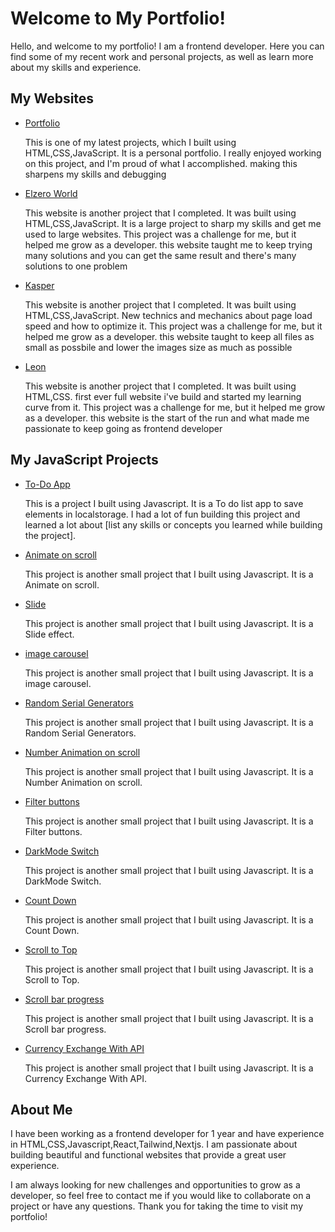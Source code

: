 # Welcome to My Portfolio!

Hello, and welcome to my portfolio! I am a frontend developer. Here you can find some of my recent work and personal projects, as well as learn more about my skills and experience.

## My Websites

- [Portfolio](https://iraqiandev.github.io/)

  This is one of my latest projects, which I built using HTML,CSS,JavaScript. It is a personal portfolio. I really enjoyed working on this project, and I'm proud of what I accomplished. making this sharpens my skills and debugging

- [Elzero World](https://iraqiandev.github.io/project_thre/)

  This website is another project that I completed. It was built using HTML,CSS,JavaScript. It is a large project to sharp my skills and get me used to large websites. This project was a challenge for me, but it helped me grow as a developer. this website taught me to keep trying many solutions and you can get the same result and there's many solutions to one problem

- [Kasper](https://iraqiandev.github.io/project_two)

  This website is another project that I completed. It was built using HTML,CSS,JavaScript. New technics and mechanics about page load speed and how to optimize it. This project was a challenge for me, but it helped me grow as a developer. this website taught to keep all files as small as possbile and lower the images size as much as possible

- [Leon](https://iraqiandev.github.io/project_one)

  This website is another project that I completed. It was built using HTML,CSS. first ever full website i've build and started my learning curve from it. This project was a challenge for me, but it helped me grow as a developer. this website is the start of the run and what made me passionate to keep going as frontend developer

## My JavaScript Projects

- [To-Do App](https://iraqiandev.github.io/Javascript_projects/javascript_project_six/)

  This is a project I built using Javascript. It is a To do list app to save elements in localstorage. I had a lot of fun building this project and learned a lot about [list any skills or concepts you learned while building the project].

- [Animate on scroll](https://iraqiandev.github.io/Javascript_projects/javascript_project_twelve/)

  This project is another small project that I built using Javascript. It is a Animate on scroll.

- [Slide](https://iraqiandev.github.io/Javascript_projects/javascript_project_eleven/)

  This project is another small project that I built using Javascript. It is a Slide effect.

- [image carousel](https://iraqiandev.github.io/Javascript_projects/javascript_project_ten/)

  This project is another small project that I built using Javascript. It is a image carousel.

- [Random Serial Generators](https://iraqiandev.github.io/Javascript_projects/javascript_project_eight/)

  This project is another small project that I built using Javascript. It is a Random Serial Generators.

- [Number Animation on scroll](https://iraqiandev.github.io/Javascript_projects/javascript_project_nine/)

  This project is another small project that I built using Javascript. It is a Number Animation on scroll.

- [Filter buttons](https://iraqiandev.github.io/Javascript_projects/javascript_project_seven/)

  This project is another small project that I built using Javascript. It is a Filter buttons.

- [DarkMode Switch](https://iraqiandev.github.io/Javascript_projects/javascript_project_five/)

  This project is another small project that I built using Javascript. It is a DarkMode Switch.

- [Count Down](https://iraqiandev.github.io/Javascript_projects/javascript_project_three/)

  This project is another small project that I built using Javascript. It is a Count Down.

- [Scroll to Top](https://iraqiandev.github.io/Javascript_projects/javascript_project_four/)

  This project is another small project that I built using Javascript. It is a Scroll to Top.

- [Scroll bar progress](https://iraqiandev.github.io/Javascript_projects/javascript_project_one/)

  This project is another small project that I built using Javascript. It is a Scroll bar progress.

- [Currency Exchange With API](https://iraqiandev.github.io/Javascript_projects/javascript_project_two/)

  This project is another small project that I built using Javascript. It is a Currency Exchange With API.

## About Me

I have been working as a frontend developer for 1 year and have experience in HTML,CSS,Javascript,React,Tailwind,Nextjs. I am passionate about building beautiful and functional websites that provide a great user experience.

I am always looking for new challenges and opportunities to grow as a developer, so feel free to contact me if you would like to collaborate on a project or have any questions. Thank you for taking the time to visit my portfolio!

